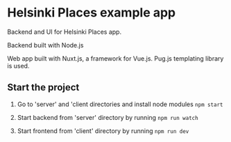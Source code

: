 # Helsinki Places example app

Backend and UI for Helsinki Places app.

Backend built with Node.js

Web app built with Nuxt.js, a framework for Vue.js. Pug.js templating library is used.

## Start the project

1. Go to 'server' and 'client directories and install node modules
`npm start`

2. Start backend from 'server' directory by running
`npm run watch`

2. Start frontend from 'client' directory by running
`npm run dev`


